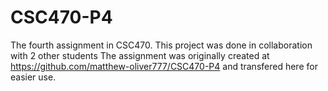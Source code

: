 # CSC470-P4
The fourth assignment in CSC470. This project was done in collaboration with 2 other students 
The assignment was originally created at https://github.com/matthew-oliver777/CSC470-P4 and transfered here for easier use.
